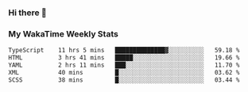 ### Hi there 👋

<!--
**royschrauwen/royschrauwen** is a ✨ _special_ ✨ repository because its `README.md` (this file) appears on your GitHub profile.

Here are some ideas to get you started:

- 🔭 I’m currently working on ...
- 🌱 I’m currently learning ...
- 👯 I’m looking to collaborate on ...
- 🤔 I’m looking for help with ...
- 💬 Ask me about ...
- 📫 How to reach me: ...
- 😄 Pronouns: ...
- ⚡ Fun fact: ...
-->


### My WakaTime Weekly Stats
<!--START_SECTION:waka-->

```txt
TypeScript    11 hrs 5 mins   ██████████████▓░░░░░░░░░░   59.18 %
HTML          3 hrs 41 mins   █████░░░░░░░░░░░░░░░░░░░░   19.66 %
YAML          2 hrs 11 mins   ███░░░░░░░░░░░░░░░░░░░░░░   11.70 %
XML           40 mins         █░░░░░░░░░░░░░░░░░░░░░░░░   03.62 %
SCSS          38 mins         █░░░░░░░░░░░░░░░░░░░░░░░░   03.44 %
```

<!--END_SECTION:waka-->
